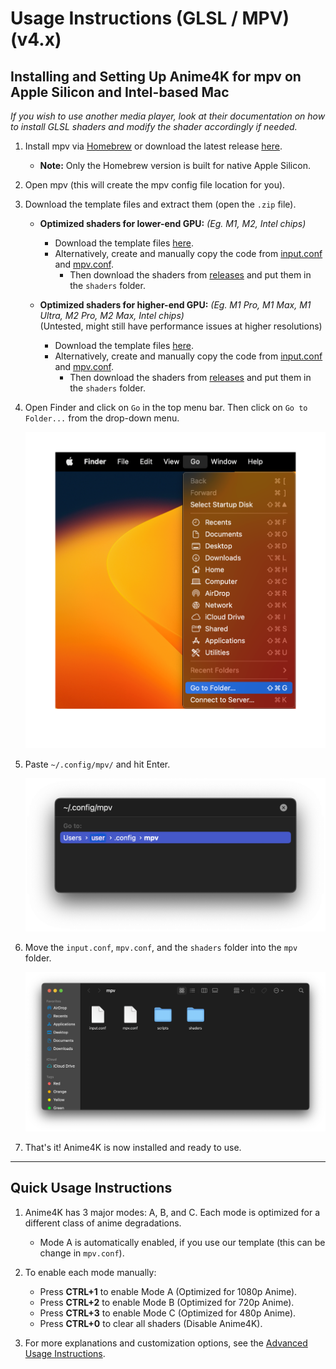 # Usage Instructions (GLSL / MPV) (v4.x)

## Installing and Setting Up Anime4K for mpv on Apple Silicon and Intel-based Mac

*If you wish to use another media player, look at their documentation on how to install GLSL shaders and modify the shader accordingly if needed.*

1. Install mpv via [Homebrew](https://formulae.brew.sh/formula/mpv) or download the latest release [here](https://laboratory.stolendata.net/~djinn/mpv_osx/mpv-latest.tar.gz).
    - **Note:** Only the Homebrew version is built for native Apple Silicon.

2. Open mpv (this will create the mpv config file location for you).

3. Download the template files and extract them (open the `.zip` file).

    - **Optimized shaders for lower-end GPU:** *(Eg. M1, M2, Intel chips)*
        - Download the template files [here](https://github.com/Tama47/Anime4K/releases/download/v4.0.1/GLSL_Mac_Linux_Low-end.zip).
        - Alternatively, create and manually copy the code from [input.conf](Template/GLSL_Mac_Linux_Low-end/input.conf) and [mpv.conf](Template/GLSL_Mac_Linux_Low-end/mpv.conf).
          - Then download the shaders from [releases](https://github.com/bloc97/Anime4K/releases) and put them in the `shaders` folder.

    - **Optimized shaders for higher-end GPU:** *(Eg. M1 Pro, M1 Max, M1 Ultra, M2 Pro, M2 Max, Intel chips)*  
      (Untested, might still have performance issues at higher resolutions)
        - Download the template files [here](https://github.com/Tama47/Anime4K/releases/download/v4.0.1/GLSL_Mac_Linux_High-end.zip).
        - Alternatively, create and manually copy the code from [input.conf](Template/GLSL_Mac_Linux_High-end/input.conf) and [mpv.conf](Template/GLSL_Mac_Linux_High-end/mpv.conf).
          - Then download the shaders from [releases](https://github.com/bloc97/Anime4K/releases) and put them in the `shaders` folder.

4. Open Finder and click on `Go` in the top menu bar. Then click on `Go to Folder...` from the drop-down menu.
   
   <img width="500" src="Screenshots/Mac/Finder.png">

5. Paste `~/.config/mpv/` and hit Enter.
   
   <img width="500" src="Screenshots/Mac/mpv/location.png">

6. Move the `input.conf`, `mpv.conf`, and the `shaders` folder into the `mpv` folder.

   <img width="800" src="Screenshots/Mac/mpv/config.png">

7. That's it! Anime4K is now installed and ready to use.

____
## Quick Usage Instructions

1. Anime4K has 3 major modes: A, B, and C. Each mode is optimized for a different class of anime degradations.
    - Mode A is automatically enabled, if you use our template (this can be change in `mpv.conf`).

2. To enable each mode manually:
    - Press **CTRL+1** to enable Mode A (Optimized for 1080p Anime).
    - Press **CTRL+2** to enable Mode B (Optimized for 720p Anime).
    - Press **CTRL+3** to enable Mode C (Optimized for 480p Anime).
    - Press **CTRL+0** to clear all shaders (Disable Anime4K).
    
3. For more explanations and customization options, see the [Advanced Usage Instructions](md/GLSL_Instructions_Advanced.md#advanced-usage-instructions-glsl--mpv-v4x).
